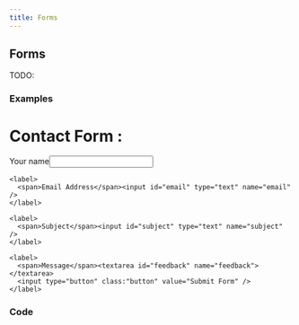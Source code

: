 ```yaml
---
title: Forms
---
```

## Forms
TODO: 

### Examples
<form>
  <div>
    <h1>Contact Form :</h1>
    <label>
      <span>Your name</span><input id="name" type="text" name="name" />
    </label>

    <label>
      <span>Email Address</span><input id="email" type="text" name="email" />
    </label>

    <label>
      <span>Subject</span><input id="subject" type="text" name="subject" />
    </label>

    <label>
      <span>Message</span><textarea id="feedback" name="feedback"></textarea>
      <input type="button" class:"button" value="Submit Form" />
    </label>

  </div>
</form>

### Code
```html

```
